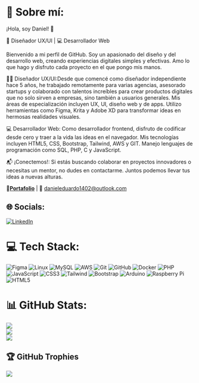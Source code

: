 # 💫 Sobre mí:
¡Hola, soy Daniel! 🌟
<p align="justify">
🎨 Diseñador UX/UI | 💻 Desarrollador Web 

Bienvenido a mi perfil de GitHub. Soy un apasionado del diseño y del desarrollo web, creando experiencias digitales simples y efectivas. Amo lo que hago y disfruto cada proyecto en el que pongo mis manos.

👨‍🎨 Diseñador UX/UI:Desde que comencé como diseñador independiente hace 5 años, he trabajado remotamente para varias agencias, asesorado startups y colaborado con talentos increíbles para crear productos digitales que no solo sirven a empresas, sino también a usuarios generales. Mis áreas de especialización incluyen UX, UI, diseño web y de apps. Utilizo herramientas como Figma, Krita y Adobe XD para transformar ideas en hermosas realidades visuales.

💻 Desarrollador Web: Como desarrollador frontend, disfruto de codificar desde cero y traer a la vida las ideas en el navegador. Mis tecnologías incluyen HTML5, CSS, Bootstrap, Tailwind, AWS y GIT. Manejo lenguajes de programación como SQL, PHP, C y JavaScript.

📬 ¡Conectemos!: Si estás buscando colaborar en proyectos innovadores o necesitas un mentor, no dudes en contactarme. Juntos podemos llevar tus ideas a nuevas alturas.

🔗**[Portafolio](https://dewexdc7.github.io/portafolio/)** | 📧 danieleduardo1402@outlook.com </p>

## 🌐 Socials:
[![LinkedIn](https://img.shields.io/badge/LinkedIn-%230077B5.svg?logo=linkedin&logoColor=white)](https://www.linkedin.com/in/daniel-chávez-vásquez/) 

# 💻 Tech Stack:
![Figma](https://img.shields.io/badge/figma-%23F24E1E.svg?style=for-the-badge&logo=figma&logoColor=white) ![Linux](https://img.shields.io/badge/Linux-FCC624?style=for-the-badge&logo=linux&logoColor=black) ![MySQL](https://img.shields.io/badge/mysql-%2300f.svg?style=for-the-badge&logo=mysql&logoColor=white) ![AWS](https://img.shields.io/badge/aws-%23FF9900.svg?style=for-the-badge&logo=amazon-aws&logoColor=white) ![Git](https://img.shields.io/badge/Git-fc6d26?style=for-the-badge&logo=git&logoColor=white) ![GitHub](https://img.shields.io/badge/GitHub-%23121011.svg?style=for-the-badge&logo=github&logoColor=white) ![Docker](https://img.shields.io/badge/docker-%232496ED.svg?style=for-the-badge&logo=docker&logoColor=white) ![PHP](https://img.shields.io/badge/php-%23777BB4.svg?style=for-the-badge&logo=php&logoColor=white) ![JavaScript](https://img.shields.io/badge/javascript-%23323330.svg?style=for-the-badge&logo=javascript&logoColor=%23F7DF1E) ![CSS3](https://img.shields.io/badge/css3-%231572B6.svg?style=for-the-badge&logo=css3&logoColor=white) ![Tailwind](https://img.shields.io/badge/tailwind-%2338B2AC.svg?style=for-the-badge&logo=tailwind-css&logoColor=white) ![Bootstrap](https://img.shields.io/badge/bootstrap-%237952B3.svg?style=for-the-badge&logo=bootstrap&logoColor=white) ![Arduino](https://img.shields.io/badge/-Arduino-00979D?style=for-the-badge&logo=Arduino&logoColor=white) ![Raspberry Pi](https://img.shields.io/badge/Raspberry%20Pi-A22846?style=for-the-badge&logo=raspberry-pi&logoColor=white) ![HTML5](https://img.shields.io/badge/html5-%23E34F26.svg?style=for-the-badge&logo=html5&logoColor=white)

# 📊 GitHub Stats:
![](https://github-readme-stats.vercel.app/api?username=DeWexDC7&theme=tokyonight&hide_border=false&include_all_commits=false&count_private=false)<br/>
![](https://github-readme-streak-stats.herokuapp.com/?user=DeWexDC7&theme=tokyonight&hide_border=false)<br/>
![](https://github-readme-stats.vercel.app/api/top-langs/?username=DeWexDC7&theme=tokyonight&hide_border=false&include_all_commits=false&count_private=false&layout=compact)

## 🏆 GitHub Trophies
![](https://github-profile-trophy.vercel.app/?username=DeWexDC7&theme=onestar&no-frame=true&no-bg=true&margin-w=4)


